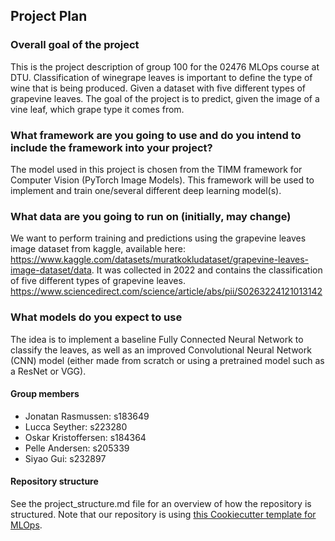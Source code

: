 ## Project Plan

### Overall goal of the project
This is the project description of group 100 for the 02476 MLOps course at DTU. Classification of winegrape leaves is important to define the type of wine that is being produced. Given a dataset with five different types of grapevine leaves. The goal of the project is to predict, given the image of a vine leaf, which grape type it comes from.

### What framework are you going to use and do you intend to include the framework into your project?
The model used in this project is chosen from the TIMM framework for Computer Vision (PyTorch Image Models). This framework will be used to implement and train one/several different deep learning model(s).

### What data are you going to run on (initially, may change)
We want to perform training and predictions using the grapevine leaves image dataset from kaggle, available here: https://www.kaggle.com/datasets/muratkokludataset/grapevine-leaves-image-dataset/data. It was collected in 2022 and contains the classification of five different types of grapevine leaves. https://www.sciencedirect.com/science/article/abs/pii/S0263224121013142

### What models do you expect to use
The idea is to implement a baseline Fully Connected Neural Network to classify the leaves, as well as an improved Convolutional Neural Network (CNN) model (either made from scratch or using a pretrained model such as a ResNet or VGG).

#### Group members
- Jonatan Rasmussen: s183649
- Lucca Seyther: s223280
- Oskar Kristoffersen: s184364
- Pelle Andersen: s205339
- Siyao Gui: s232897

#### Repository structure
See the project_structure.md file for an overview of how the repository is structured. Note that our repository is using [this Cookiecutter template for MLOps](https://github.com/SkafteNicki/mlops_template).
